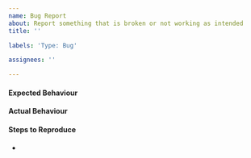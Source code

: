 ```yaml
---
name: Bug Report
about: Report something that is broken or not working as intended
title: ''

labels: 'Type: Bug'

assignees: ''

---
```


#### Expected Behaviour

#### Actual Behaviour

#### Steps to Reproduce
-
